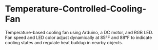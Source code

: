 # Temperature-Controlled-Cooling-Fan
Temperature-based cooling fan using Arduino, a DC motor, and RGB LED. Fan speed and LED color adjust dynamically at 85°F and 88°F to indicate cooling states and regulate heat buildup in nearby objects.
